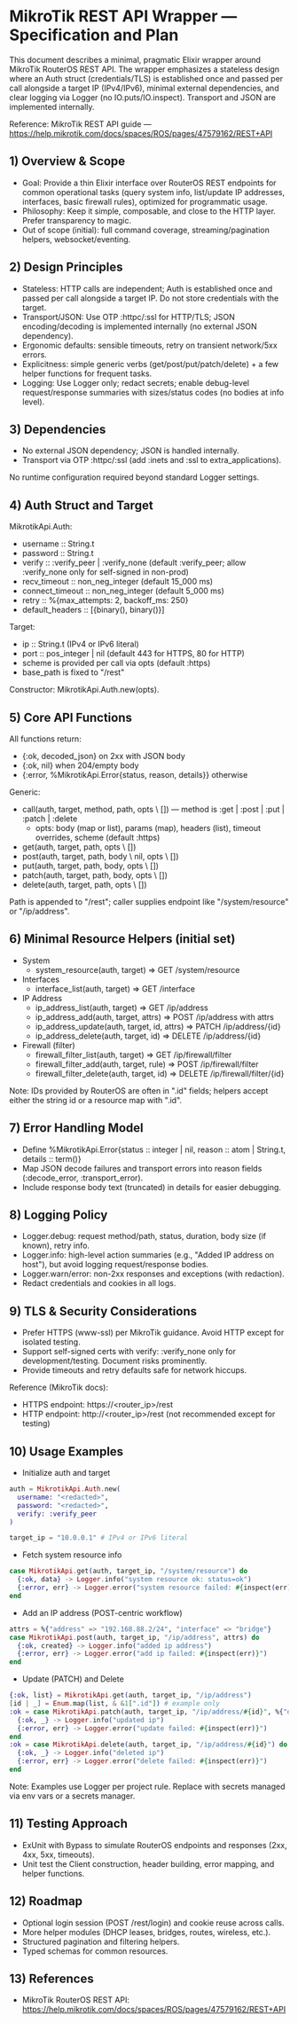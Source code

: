 # MikroTik REST API Wrapper — Specification and Plan

This document describes a minimal, pragmatic Elixir wrapper around MikroTik RouterOS REST API. The wrapper emphasizes a stateless design where an Auth struct (credentials/TLS) is established once and passed per call alongside a target IP (IPv4/IPv6), minimal external dependencies, and clear logging via Logger (no IO.puts/IO.inspect). Transport and JSON are implemented internally.

Reference: MikroTik REST API guide — https://help.mikrotik.com/docs/spaces/ROS/pages/47579162/REST+API


## 1) Overview & Scope

- Goal: Provide a thin Elixir interface over RouterOS REST endpoints for common operational tasks (query system info, list/update IP addresses, interfaces, basic firewall rules), optimized for programmatic usage.
- Philosophy: Keep it simple, composable, and close to the HTTP layer. Prefer transparency to magic.
- Out of scope (initial): full command coverage, streaming/pagination helpers, websocket/eventing.


## 2) Design Principles

- Stateless: HTTP calls are independent; Auth is established once and passed per call alongside a target IP. Do not store credentials with the target.
- Transport/JSON: Use OTP :httpc/:ssl for HTTP/TLS; JSON encoding/decoding is implemented internally (no external JSON dependency).
- Ergonomic defaults: sensible timeouts, retry on transient network/5xx errors.
- Explicitness: simple generic verbs (get/post/put/patch/delete) + a few helper functions for frequent tasks.
- Logging: Use Logger only; redact secrets; enable debug-level request/response summaries with sizes/status codes (no bodies at info level).


## 3) Dependencies

- No external JSON dependency; JSON is handled internally.
- Transport via OTP :httpc/:ssl (add :inets and :ssl to extra_applications).

No runtime configuration required beyond standard Logger settings.


## 4) Auth Struct and Target

MikrotikApi.Auth:
- username :: String.t
- password :: String.t
- verify :: :verify_peer | :verify_none (default :verify_peer; allow :verify_none only for self-signed in non-prod)
- recv_timeout :: non_neg_integer (default 15_000 ms)
- connect_timeout :: non_neg_integer (default 5_000 ms)
- retry :: %{max_attempts: 2, backoff_ms: 250}
- default_headers :: [{binary(), binary()}]

Target:
- ip :: String.t (IPv4 or IPv6 literal)
- port :: pos_integer | nil (default 443 for HTTPS, 80 for HTTP)
- scheme is provided per call via opts (default :https)
- base_path is fixed to "/rest"

Constructor: MikrotikApi.Auth.new(opts).


## 5) Core API Functions

All functions return:
- {:ok, decoded_json} on 2xx with JSON body
- {:ok, nil} when 204/empty body
- {:error, %MikrotikApi.Error{status, reason, details}} otherwise

Generic:
- call(auth, target, method, path, opts \\ []) — method is :get | :post | :put | :patch | :delete
  - opts: body (map or list), params (map), headers (list), timeout overrides, scheme (default :https)
- get(auth, target, path, opts \\ [])
- post(auth, target, path, body \\ nil, opts \\ [])
- put(auth, target, path, body, opts \\ [])
- patch(auth, target, path, body, opts \\ [])
- delete(auth, target, path, opts \\ [])

Path is appended to "/rest"; caller supplies endpoint like "/system/resource" or "/ip/address".


## 6) Minimal Resource Helpers (initial set)

- System
  - system_resource(auth, target) => GET /system/resource
- Interfaces
  - interface_list(auth, target) => GET /interface
- IP Address
  - ip_address_list(auth, target) => GET /ip/address
  - ip_address_add(auth, target, attrs) => POST /ip/address with attrs
  - ip_address_update(auth, target, id, attrs) => PATCH /ip/address/{id}
  - ip_address_delete(auth, target, id) => DELETE /ip/address/{id}
- Firewall (filter)
  - firewall_filter_list(auth, target) => GET /ip/firewall/filter
  - firewall_filter_add(auth, target, rule) => POST /ip/firewall/filter
  - firewall_filter_delete(auth, target, id) => DELETE /ip/firewall/filter/{id}

Note: IDs provided by RouterOS are often in ".id" fields; helpers accept either the string id or a resource map with ".id".


## 7) Error Handling Model

- Define %MikrotikApi.Error{status :: integer | nil, reason :: atom | String.t, details :: term()}
- Map JSON decode failures and transport errors into reason fields (:decode_error, :transport_error).
- Include response body text (truncated) in details for easier debugging.


## 8) Logging Policy

- Logger.debug: request method/path, status, duration, body size (if known), retry info.
- Logger.info: high-level action summaries (e.g., "Added IP address on host"), but avoid logging request/response bodies.
- Logger.warn/error: non-2xx responses and exceptions (with redaction).
- Redact credentials and cookies in all logs.


## 9) TLS & Security Considerations

- Prefer HTTPS (www-ssl) per MikroTik guidance. Avoid HTTP except for isolated testing.
- Support self-signed certs with verify: :verify_none only for development/testing. Document risks prominently.
- Provide timeouts and retry defaults safe for network hiccups.

Reference (MikroTik docs):
- HTTPS endpoint: https://<router_ip>/rest
- HTTP endpoint: http://<router_ip>/rest (not recommended except for testing)


## 10) Usage Examples

- Initialize auth and target

```elixir path=null start=null
auth = MikrotikApi.Auth.new(
  username: "<redacted>",
  password: "<redacted>",
  verify: :verify_peer
)

target_ip = "10.0.0.1" # IPv4 or IPv6 literal
```

- Fetch system resource info

```elixir path=null start=null
case MikrotikApi.get(auth, target_ip, "/system/resource") do
  {:ok, data} -> Logger.info("system resource ok: status=ok")
  {:error, err} -> Logger.error("system resource failed: #{inspect(err)}")
end
```

- Add an IP address (POST-centric workflow)

```elixir path=null start=null
attrs = %{"address" => "192.168.88.2/24", "interface" => "bridge"}
case MikrotikApi.post(auth, target_ip, "/ip/address", attrs) do
  {:ok, created} -> Logger.info("added ip address")
  {:error, err} -> Logger.error("add ip failed: #{inspect(err)}")
end
```

- Update (PATCH) and Delete

```elixir path=null start=null
{:ok, list} = MikrotikApi.get(auth, target_ip, "/ip/address")
[id | _] = Enum.map(list, & &1[".id"]) # example only
:ok = case MikrotikApi.patch(auth, target_ip, "/ip/address/#{id}", %{"disabled" => "no"}) do
  {:ok, _} -> Logger.info("updated ip")
  {:error, err} -> Logger.error("update failed: #{inspect(err)}")
end
:ok = case MikrotikApi.delete(auth, target_ip, "/ip/address/#{id}") do
  {:ok, _} -> Logger.info("deleted ip")
  {:error, err} -> Logger.error("delete failed: #{inspect(err)}")
end
```

Note: Examples use Logger per project rule. Replace <redacted> with secrets managed via env vars or a secrets manager.


## 11) Testing Approach

- ExUnit with Bypass to simulate RouterOS endpoints and responses (2xx, 4xx, 5xx, timeouts).
- Unit test the Client construction, header building, error mapping, and helper functions.


## 12) Roadmap

- Optional login session (POST /rest/login) and cookie reuse across calls.
- More helper modules (DHCP leases, bridges, routes, wireless, etc.).
- Structured pagination and filtering helpers.
- Typed schemas for common resources.


## 13) References

- MikroTik RouterOS REST API: https://help.mikrotik.com/docs/spaces/ROS/pages/47579162/REST+API
